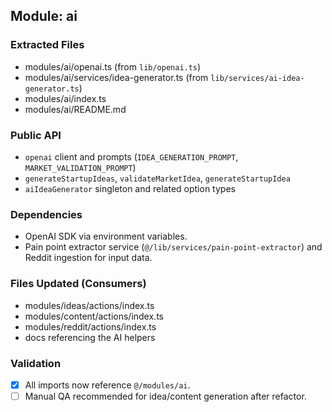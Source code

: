 ## Module: ai

### Extracted Files
- modules/ai/openai.ts (from `lib/openai.ts`)
- modules/ai/services/idea-generator.ts (from `lib/services/ai-idea-generator.ts`)
- modules/ai/index.ts
- modules/ai/README.md

### Public API
- `openai` client and prompts (`IDEA_GENERATION_PROMPT`, `MARKET_VALIDATION_PROMPT`)
- `generateStartupIdeas`, `validateMarketIdea`, `generateStartupIdea`
- `aiIdeaGenerator` singleton and related option types

### Dependencies
- OpenAI SDK via environment variables.
- Pain point extractor service (`@/lib/services/pain-point-extractor`) and Reddit ingestion for input data.

### Files Updated (Consumers)
- modules/ideas/actions/index.ts
- modules/content/actions/index.ts
- modules/reddit/actions/index.ts
- docs referencing the AI helpers

### Validation
- [x] All imports now reference `@/modules/ai`.
- [ ] Manual QA recommended for idea/content generation after refactor.
